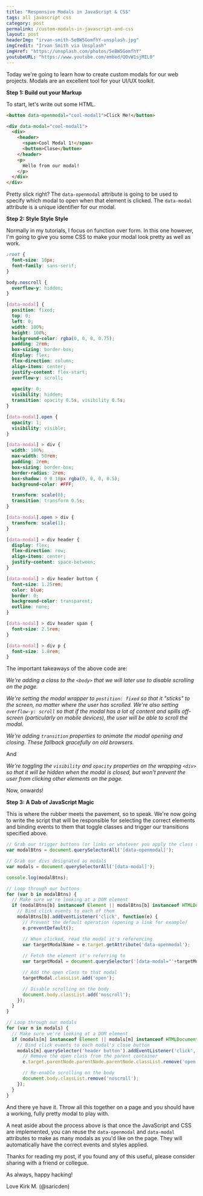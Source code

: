 ```yaml
---
title: "Responsive Modals in JavaScript & CSS"
tags: all javascript css
category: post
permalink: /custom-modals-in-javascript-and-css
layout: post
headerImg: "irvan-smith-5eBW5GomfhY-unsplash.jpg"
imgCredit: "Irvan Smith via Unsplash"
imgHref: "https://unsplash.com/photos/5eBW5GomfhY"
youtubeURL: "https://www.youtube.com/embed/QOvW1sjMIL0"
---
```

Today we're going to learn how to create custom modals for our web projects. Modals are an excellent tool for your UI/UX toolkit.

**Step 1: Build out your Markup**

To start, let's write out some HTML.

```html
<button data-openmodal="cool-modal1">Click Me!</button>

<div data-modal="cool-modal1">
  <div>
    <header>
      <span>Cool Modal 1!</span>
      <button>Close</button>
    </header>
    <p>
      Hello from our modal!
    </p>
  </div>
</div>
```

Pretty slick right? The `data-openmodal` attribute is going to be used to specify which modal to open when that element is clicked. The `data-modal` attribute is a unique identifier for our modal.

**Step 2: Style Style Style**

Normally in my tutorials, I focus on function over form. In this one however, I'm going to give you some CSS to make your modal look pretty as well as work.

```css
:root {
  font-size: 10px;
  font-family: sans-serif;
}

body.noscroll {
  overflow-y: hidden;
}

[data-modal] {
  position: fixed;
  top: 0;
  left: 0;
  width: 100%;
  height: 100%;
  background-color: rgba(0, 0, 0, 0.75);
  padding: 2rem;
  box-sizing: border-box;
  display: flex;
  flex-direction: column;
  align-items: center;
  justify-content: flex-start;
  overflow-y: scroll;
  
  opacity: 0;
  visibility: hidden;
  transition: opacity 0.5s, visibility 0.5s;
}

[data-modal].open {
  opacity: 1;
  visibility: visible;
}

[data-modal] > div {
  width: 100%;
  max-width: 50rem;
  padding: 2rem;
  box-sizing: border-box;
  border-radius: 2rem;
  box-shadow: 0 0 10px rgba(0, 0, 0, 0.5);
  background-color: #FFF;

  transform: scale(0);
  transition: transform 0.5s;
}

[data-modal].open > div {
  transform: scale(1);
}

[data-modal] > div header {
  display: flex;
  flex-direction: row;
  align-items: center;
  justify-content: space-between;
}

[data-modal] > div header button {
  font-size: 1.25rem;
  color: blue;
  border: 0;
  background-color: transparent;
  outline: none;
}

[data-modal] > div header span {
  font-size: 2.5rem;
}

[data-modal] > div p {
  font-size: 1.8rem;
}
```

The important takeaways of the above code are:

*We're adding a class to the `<body>` that we will later use to disable scrolling on the page.*

*We're setting the modal wrapper to `postition: fixed` so that it "sticks" to the screen, no matter where the user has scrolled. We're also setting `overflow-y: scroll` so that if the modal has a lot of content and spills off-screen (particularly on mobile devices), the user will be able to scroll the modal.*

*We're adding `transition` properties to animate the modal opening and closing. These fallback gracefully on old browsers.*

And

*We're toggling the `visibility` and `opacity` properties on the wrapping `<div>` so that it will be hidden when the modal is closed, but won't prevent the user from clicking other elements on the page.*

Now, onwards!

**Step 3: A Dab of JavaScript Magic**

This is where the rubber meets the pavement, so to speak. We're now going to write the script that will be responsible for selecting the correct elements and binding events to them that toggle classes and trigger our transitions specified above.

```javascript
// Grab our trigger buttons (or links or whatever you apply the class to)
var modalBtns = document.querySelectorAll('[data-openmodal]');

// Grab our divs designated as modals
var modals = document.querySelectorAll('[data-modal]');

console.log(modalBtns);

// Loop through our buttons
for (var b in modalBtns) {
  // Make sure we're looking at a DOM element
  if (modalBtns[b] instanceof Element || modalBtns[b] instanceof HTMLDocument) {
    // Bind click events to each of them
    modalBtns[b].addEventListener('click', function(e) {
      // Prevent the default operation (opening a link for example)
      e.preventDefault();

      // When clicked, read the modal it's referencing
      var targetModalName = e.target.getAttribute('data-openmodal');
      
      // Fetch the element it's referring to
      var targetModal = document.querySelector('[data-modal="'+targetModalName+'"]');

      // Add the open class to that modal
      targetModal.classList.add('open');

      // Disable scrolling on the body
      document.body.classList.add('noscroll');
    });
  }
}

// Loop through our modals
for (var m in modals) {
  // Make sure we're looking at a DOM element
  if (modals[m] instanceof Element || modals[m] instanceof HTMLDocument) {
    // Bind click events to each modal's close button
    modals[m].querySelector('header button').addEventListener('click', function(e) {
      // Remove the open class from the parent container
      e.target.parentNode.parentNode.parentNode.classList.remove('open');

      // Re-enable scrolling on the body
      document.body.classList.remove('noscroll');
    });
  }
}
```

And there ye have it. Throw all this together on a page and you should have a working, fully pretty modal to play with.

A neat aside about the process above is that once the JavaScript and CSS are implemented, you can reuse the `data-openmodal` and `data-modal` attributes to make as many modals as you'd like on the page. They will automatically have the correct events and styles applied.

Thanks for reading my post, if you found any of this useful, please consider sharing with a friend or collegue.

As always, happy hacking!

Love Kirk M. (@saricden)